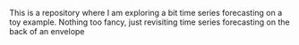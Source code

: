 This is a repository where I am exploring a bit time series forecasting on a toy example. Nothing too fancy, just revisiting time series forecasting on the back of an envelope
